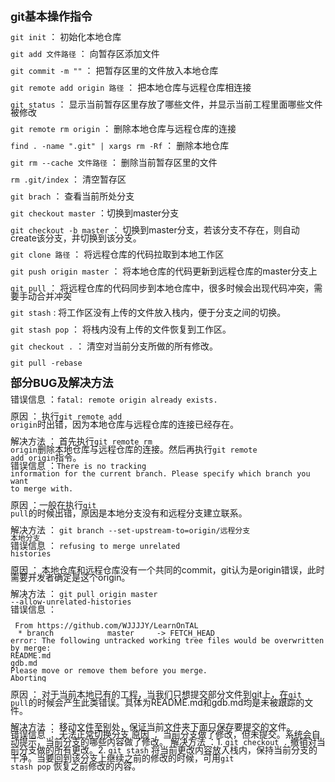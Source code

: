 <div style="line-height:12px"><font siz=3>
<div>
<font size=4><b>git基本操作指令</b></font>


<div style="margin:20px 0 0 0"><code>git init</code> ： 初始化本地仓库</div>

<code>git add 文件路径</code> ： 向暂存区添加文件

<code>git commit -m ""</code> ： 把暂存区里的文件放入本地仓库

<code>git remote add origin 路径</code> ： 把本地仓库与远程仓库相连接

<code>git status</code> ： 显示当前暂存区里存放了哪些文件，并显示当前工程里面哪些文件被修改

<code>git remote rm origin</code> ： 删除本地仓库与远程仓库的连接

<code>find . -name ".git" | xargs rm -Rf</code> ： 删除本地仓库

<code>git rm --cache 文件路径</code> ： 删除当前暂存区里的文件

<code>rm .git/index</code> ： 清空暂存区

<code>git brach</code> ： 查看当前所处分支

<code>git checkout master</code> ：切换到master分支

<code>git checkout -b master</code> ： 切换到master分支，若该分支不存在，则自动create该分支，并切换到该分支。

<code>git clone 路径</code> ： 将远程仓库的代码拉取到本地工作区

<code>git push origin master</code> ： 将本地仓库的代码更新到远程仓库的master分支上

<code>git pull</code> ： 将远程仓库的代码同步到本地仓库中，很多时候会出现代码冲突，需要手动合并冲突

<code>git stash</code> : 将工作区没有上传的文件放入栈内，便于分支之间的切换。

<code>git stash pop</code> ： 将栈内没有上传的文件恢复到工作区。

<code>git checkout .</code> ： 清空对当前分支所做的所有修改。

<code>git pull -rebase</code>


<div style="margin:10px 0px 0px 0px">

<div style="margin:20px 0px 0px 0px"><font size=4><b>部分BUG及解决方法</b></font></div>

错误信息 ：<code>fatal: remote origin already exists.</code>

原因 ： 执行<code>git remote add origin</code>时出错，因为本地仓库与远程仓库的连接已经存在。

解决方法 ： 首先执行<code>git remote rm origin</code>删除本地仓库与远程仓库的连接。然后再执行<code>git remote add origin</code>指令。
<br>
错误信息 ：<code>There is no tracking information for the current branch. Please specify which branch you want to merge with.</code>

原因 ：一般在执行<code>git pull</code>的时候出错，原因是本地分支没有和远程分支建立联系。

解决方法 ： <code>git branch --set-upstream-to=origin/远程分支 本地分支</code>
<br>
错误信息 ： <code>refusing to merge unrelated histories</code>

原因 ： 本地仓库和远程仓库没有一个共同的commit，git认为是origin错误，此时需要开发者确定是这个origin。

解决方法 ： <code>git pull origin master --allow-unrelated-histories</code>
<br>
错误信息 ：

	 From https://github.com/WJJJJY/LearnOnTAL
	　* branch            master     -> FETCH_HEAD
	error: The following untracked working tree files would be overwritten by merge:
	README.md
	gdb.md
	Please move or remove them before you merge.
	Aborting

原因 ： 对于当前本地已有的工程，当我们只想提交部分文件到git上，在<code>git pull</code>的时候会产生此类错误。具体为README.md和gdb.md均是未被跟踪的文件。

解决方法 ： 移动文件至别处，保证当前文件夹下面只保存要提交的文件。
<br>
错误信息 ： 无法正常切换分支
原因 ： 当前分支做了修改，但未提交。系统会自动提示，当前分支的哪些内容做了修改。
解决方法 ：1. <code>git checkout .</code> 撤销对当前分支做的所有更改。2. <code>git stash</code> 将当前更改内容放入栈内，保持当前分支的干净。当要回到该分支上继续之前的修改的时候，可用<code>git stash pop</code> 恢复之前修改的内容。

</div>
</font></div>
